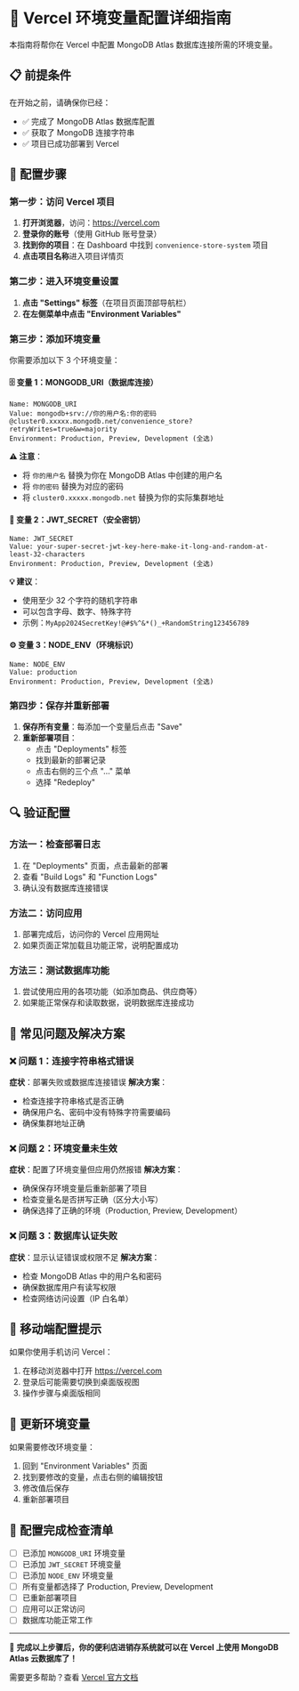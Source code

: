 # 🚀 Vercel 环境变量配置详细指南

本指南将帮你在 Vercel 中配置 MongoDB Atlas 数据库连接所需的环境变量。

## 📋 前提条件

在开始之前，请确保你已经：
- ✅ 完成了 MongoDB Atlas 数据库配置
- ✅ 获取了 MongoDB 连接字符串
- ✅ 项目已成功部署到 Vercel

## 🎯 配置步骤

### 第一步：访问 Vercel 项目

1. **打开浏览器**，访问：https://vercel.com
2. **登录你的账号**（使用 GitHub 账号登录）
3. **找到你的项目**：在 Dashboard 中找到 `convenience-store-system` 项目
4. **点击项目名称**进入项目详情页

### 第二步：进入环境变量设置

1. **点击 "Settings" 标签**（在项目页面顶部导航栏）
2. **在左侧菜单中点击 "Environment Variables"**

### 第三步：添加环境变量

你需要添加以下 3 个环境变量：

#### 🗄️ 变量 1：MONGODB_URI（数据库连接）

```
Name: MONGODB_URI
Value: mongodb+srv://你的用户名:你的密码@cluster0.xxxxx.mongodb.net/convenience_store?retryWrites=true&w=majority
Environment: Production, Preview, Development (全选)
```

**⚠️ 注意**：
- 将 `你的用户名` 替换为你在 MongoDB Atlas 中创建的用户名
- 将 `你的密码` 替换为对应的密码
- 将 `cluster0.xxxxx.mongodb.net` 替换为你的实际集群地址

#### 🔐 变量 2：JWT_SECRET（安全密钥）

```
Name: JWT_SECRET
Value: your-super-secret-jwt-key-here-make-it-long-and-random-at-least-32-characters
Environment: Production, Preview, Development (全选)
```

**💡 建议**：
- 使用至少 32 个字符的随机字符串
- 可以包含字母、数字、特殊字符
- 示例：`MyApp2024SecretKey!@#$%^&*()_+RandomString123456789`

#### ⚙️ 变量 3：NODE_ENV（环境标识）

```
Name: NODE_ENV
Value: production
Environment: Production, Preview, Development (全选)
```

### 第四步：保存并重新部署

1. **保存所有变量**：每添加一个变量后点击 "Save"
2. **重新部署项目**：
   - 点击 "Deployments" 标签
   - 找到最新的部署记录
   - 点击右侧的三个点 "..." 菜单
   - 选择 "Redeploy"

## 🔍 验证配置

### 方法一：检查部署日志
1. 在 "Deployments" 页面，点击最新的部署
2. 查看 "Build Logs" 和 "Function Logs"
3. 确认没有数据库连接错误

### 方法二：访问应用
1. 部署完成后，访问你的 Vercel 应用网址
2. 如果页面正常加载且功能正常，说明配置成功

### 方法三：测试数据库功能
1. 尝试使用应用的各项功能（如添加商品、供应商等）
2. 如果能正常保存和读取数据，说明数据库连接成功

## 🚨 常见问题及解决方案

### ❌ 问题 1：连接字符串格式错误
**症状**：部署失败或数据库连接错误
**解决方案**：
- 检查连接字符串格式是否正确
- 确保用户名、密码中没有特殊字符需要编码
- 确保集群地址正确

### ❌ 问题 2：环境变量未生效
**症状**：配置了环境变量但应用仍然报错
**解决方案**：
- 确保保存环境变量后重新部署了项目
- 检查变量名是否拼写正确（区分大小写）
- 确保选择了正确的环境（Production, Preview, Development）

### ❌ 问题 3：数据库认证失败
**症状**：显示认证错误或权限不足
**解决方案**：
- 检查 MongoDB Atlas 中的用户名和密码
- 确保数据库用户有读写权限
- 检查网络访问设置（IP 白名单）

## 📱 移动端配置提示

如果你使用手机访问 Vercel：
1. 在移动浏览器中打开 https://vercel.com
2. 登录后可能需要切换到桌面版视图
3. 操作步骤与桌面版相同

## 🔄 更新环境变量

如果需要修改环境变量：
1. 回到 "Environment Variables" 页面
2. 找到要修改的变量，点击右侧的编辑按钮
3. 修改值后保存
4. 重新部署项目

## 🎉 配置完成检查清单

- [ ] 已添加 `MONGODB_URI` 环境变量
- [ ] 已添加 `JWT_SECRET` 环境变量  
- [ ] 已添加 `NODE_ENV` 环境变量
- [ ] 所有变量都选择了 Production, Preview, Development
- [ ] 已重新部署项目
- [ ] 应用可以正常访问
- [ ] 数据库功能正常工作

---

🎯 **完成以上步骤后，你的便利店进销存系统就可以在 Vercel 上使用 MongoDB Atlas 云数据库了！**

需要更多帮助？查看 [Vercel 官方文档](https://vercel.com/docs/concepts/projects/environment-variables)